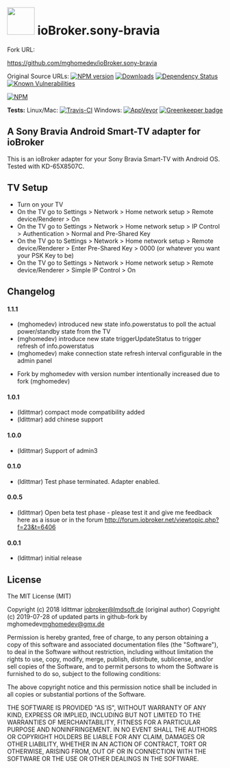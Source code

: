 <h1>
  <img src="https://raw.githubusercontent.com/iobroker-community-adapters/ioBroker.sony-bravia/master/admin/sony-bravia.png" width="64"/>
  ioBroker.sony-bravia
</h1>

Fork URL:

https://github.com/mghomedev/ioBroker.sony-bravia

Original Source URLs:
[![NPM version](http://img.shields.io/npm/v/iobroker.sony-bravia.svg)](https://www.npmjs.com/package/iobroker.sony-bravia)
[![Downloads](https://img.shields.io/npm/dm/iobroker.sony-bravia.svg)](https://www.npmjs.com/package/iobroker.sony-bravia)
[![Dependency Status](https://img.shields.io/david/iobroker-community-adapters/iobroker.sony-bravia.svg)](https://david-dm.org/iobroker-community-adapters/iobroker.sony-bravia)
[![Known Vulnerabilities](https://snyk.io/test/github/iobroker-community-adapters/ioBroker.sony-bravia/badge.svg)](https://snyk.io/test/github/iobroker-community-adapters/ioBroker.sony-bravia)

[![NPM](https://nodei.co/npm/iobroker.sony-bravia.png?downloads=true)](https://nodei.co/npm/iobroker.sony-bravia/)

**Tests:** Linux/Mac: [![Travis-CI](http://img.shields.io/travis/iobroker-community-adapters/ioBroker.sony-bravia/master.svg)](https://travis-ci.org/iobroker-community-adapters/ioBroker.sony-bravia)
Windows: [![AppVeyor](https://ci.appveyor.com/api/projects/status/github/iobroker-community-adapters/ioBroker.sony-bravia?branch=master&svg=true)](https://ci.appveyor.com/project/iobroker-community-adapters/ioBroker-sony-bravia/) 
[![Greenkeeper badge](https://badges.greenkeeper.io/iobroker-community-adapters/ioBroker.sony-bravia.svg)](https://greenkeeper.io/)

## A Sony Bravia Android Smart-TV adapter for ioBroker

This is an ioBroker adapter for your Sony Bravia Smart-TV with Android OS. Tested with KD-65X8507C.

## TV Setup
* Turn on your TV
* On the TV go to Settings > Network > Home network setup > Remote device/Renderer > On
* On the TV go to Settings > Network > Home network setup > IP Control > Authentication > Normal and Pre-Shared Key
* On the TV go to Settings > Network > Home network setup > Remote device/Renderer > Enter Pre-Shared Key > 0000 (or whatever you want your PSK Key to be)
* On the TV go to Settings > Network > Home network setup > Remote device/Renderer > Simple IP Control > On

## Changelog

#### 1.1.1 
* (mghomedev) introduced new state info.powerstatus to poll the actual power/standby state from the TV
* (mghomedev) introduce new state triggerUpdateStatus to trigger refresh of info.powerstatus 
* (mghomedev) make connection state refresh interval configurable in the admin panel 
- Fork by mghomedev with version number intentionally increased due to fork (mghomedev) 

#### 1.0.1
* (ldittmar) compact mode compatibility added
* (ldittmar) add chinese support

#### 1.0.0
* (ldittmar) Support of admin3

#### 0.1.0
* (ldittmar) Test phase terminated. Adapter enabled.

#### 0.0.5
* (ldittmar) Open beta test phase - please test it and give me feedback here as a issue or in the forum http://forum.iobroker.net/viewtopic.php?f=23&t=6406

#### 0.0.1
* (ldittmar) initial release

## License
The MIT License (MIT)

Copyright (c) 2018 ldittmar <iobroker@lmdsoft.de> (original author)
Copyright (c) 2019-07-28 of updated parts in github-fork by mghomedev<mghomedev@gmx.de>

Permission is hereby granted, free of charge, to any person obtaining a copy
of this software and associated documentation files (the "Software"), to deal
in the Software without restriction, including without limitation the rights
to use, copy, modify, merge, publish, distribute, sublicense, and/or sell
copies of the Software, and to permit persons to whom the Software is
furnished to do so, subject to the following conditions:

The above copyright notice and this permission notice shall be included in
all copies or substantial portions of the Software.

THE SOFTWARE IS PROVIDED "AS IS", WITHOUT WARRANTY OF ANY KIND, EXPRESS OR
IMPLIED, INCLUDING BUT NOT LIMITED TO THE WARRANTIES OF MERCHANTABILITY,
FITNESS FOR A PARTICULAR PURPOSE AND NONINFRINGEMENT. IN NO EVENT SHALL THE
AUTHORS OR COPYRIGHT HOLDERS BE LIABLE FOR ANY CLAIM, DAMAGES OR OTHER
LIABILITY, WHETHER IN AN ACTION OF CONTRACT, TORT OR OTHERWISE, ARISING FROM,
OUT OF OR IN CONNECTION WITH THE SOFTWARE OR THE USE OR OTHER DEALINGS IN
THE SOFTWARE.
